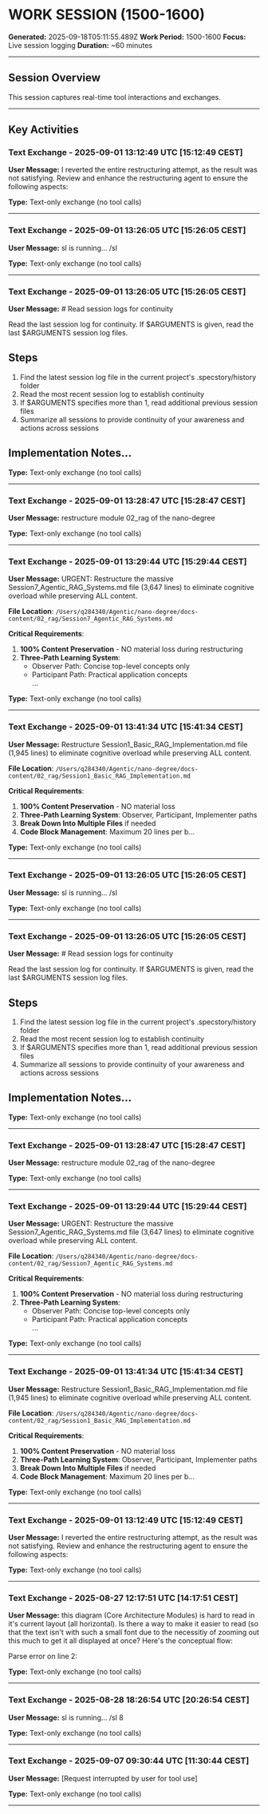 # WORK SESSION (1500-1600)

**Generated:** 2025-09-18T05:11:55.489Z
**Work Period:** 1500-1600
**Focus:** Live session logging
**Duration:** ~60 minutes

---

## Session Overview

This session captures real-time tool interactions and exchanges.

---

## Key Activities

### Text Exchange - 2025-09-01 13:12:49 UTC [15:12:49 CEST]

**User Message:** I reverted the entire restructuring attempt, as the result was not satisfying. Review and enhance the restructuring agent to ensure the following aspects:

**Type:** Text-only exchange (no tool calls)

---

### Text Exchange - 2025-09-01 13:26:05 UTC [15:26:05 CEST]

**User Message:** <command-message>sl is running…</command-message>
<command-name>/sl</command-name>

**Type:** Text-only exchange (no tool calls)

---

### Text Exchange - 2025-09-01 13:26:05 UTC [15:26:05 CEST]

**User Message:** # Read session logs for continuity

Read the last session log for continuity. If $ARGUMENTS is given, read the last $ARGUMENTS session log files.

## Steps
1. Find the latest session log file in the current project's .specstory/history folder
2. Read the most recent session log to establish continuity
3. If $ARGUMENTS specifies more than 1, read additional previous session files
4. Summarize all sessions to provide continuity of your awareness and actions across sessions

## Implementation Notes...

**Type:** Text-only exchange (no tool calls)

---

### Text Exchange - 2025-09-01 13:28:47 UTC [15:28:47 CEST]

**User Message:** restructure module 02_rag of the nano-degree

**Type:** Text-only exchange (no tool calls)

---

### Text Exchange - 2025-09-01 13:29:44 UTC [15:29:44 CEST]

**User Message:** URGENT: Restructure the massive Session7_Agentic_RAG_Systems.md file (3,647 lines) to eliminate cognitive overload while preserving ALL content.

**File Location**: `/Users/q284340/Agentic/nano-degree/docs-content/02_rag/Session7_Agentic_RAG_Systems.md`

**Critical Requirements**:
1. **100% Content Preservation** - NO material loss during restructuring
2. **Three-Path Learning System**:
   - Observer Path: Concise top-level concepts only
   - Participant Path: Practical application concepts  
  ...

**Type:** Text-only exchange (no tool calls)

---

### Text Exchange - 2025-09-01 13:41:34 UTC [15:41:34 CEST]

**User Message:** Restructure Session1_Basic_RAG_Implementation.md file (1,945 lines) to eliminate cognitive overload while preserving ALL content.

**File Location**: `/Users/q284340/Agentic/nano-degree/docs-content/02_rag/Session1_Basic_RAG_Implementation.md`

**Critical Requirements**:
1. **100% Content Preservation** - NO material loss
2. **Three-Path Learning System**: Observer, Participant, Implementer paths
3. **Break Down Into Multiple Files** if needed
4. **Code Block Management**: Maximum 20 lines per b...

**Type:** Text-only exchange (no tool calls)

---

### Text Exchange - 2025-09-01 13:26:05 UTC [15:26:05 CEST]

**User Message:** <command-message>sl is running…</command-message>
<command-name>/sl</command-name>

**Type:** Text-only exchange (no tool calls)

---

### Text Exchange - 2025-09-01 13:26:05 UTC [15:26:05 CEST]

**User Message:** # Read session logs for continuity

Read the last session log for continuity. If $ARGUMENTS is given, read the last $ARGUMENTS session log files.

## Steps
1. Find the latest session log file in the current project's .specstory/history folder
2. Read the most recent session log to establish continuity
3. If $ARGUMENTS specifies more than 1, read additional previous session files
4. Summarize all sessions to provide continuity of your awareness and actions across sessions

## Implementation Notes...

**Type:** Text-only exchange (no tool calls)

---

### Text Exchange - 2025-09-01 13:28:47 UTC [15:28:47 CEST]

**User Message:** restructure module 02_rag of the nano-degree

**Type:** Text-only exchange (no tool calls)

---

### Text Exchange - 2025-09-01 13:29:44 UTC [15:29:44 CEST]

**User Message:** URGENT: Restructure the massive Session7_Agentic_RAG_Systems.md file (3,647 lines) to eliminate cognitive overload while preserving ALL content.

**File Location**: `/Users/q284340/Agentic/nano-degree/docs-content/02_rag/Session7_Agentic_RAG_Systems.md`

**Critical Requirements**:
1. **100% Content Preservation** - NO material loss during restructuring
2. **Three-Path Learning System**:
   - Observer Path: Concise top-level concepts only
   - Participant Path: Practical application concepts  
  ...

**Type:** Text-only exchange (no tool calls)

---

### Text Exchange - 2025-09-01 13:41:34 UTC [15:41:34 CEST]

**User Message:** Restructure Session1_Basic_RAG_Implementation.md file (1,945 lines) to eliminate cognitive overload while preserving ALL content.

**File Location**: `/Users/q284340/Agentic/nano-degree/docs-content/02_rag/Session1_Basic_RAG_Implementation.md`

**Critical Requirements**:
1. **100% Content Preservation** - NO material loss
2. **Three-Path Learning System**: Observer, Participant, Implementer paths
3. **Break Down Into Multiple Files** if needed
4. **Code Block Management**: Maximum 20 lines per b...

**Type:** Text-only exchange (no tool calls)

---

### Text Exchange - 2025-09-01 13:12:49 UTC [15:12:49 CEST]

**User Message:** I reverted the entire restructuring attempt, as the result was not satisfying. Review and enhance the restructuring agent to ensure the following aspects:

**Type:** Text-only exchange (no tool calls)

---

### Text Exchange - 2025-08-27 12:17:51 UTC [14:17:51 CEST]

**User Message:** this diagram (Core Architecture Modules) is hard to read in it's current layout (all horizontal). Is there a way to make it easier to read (so that the text isn't with such a small font due to the necessitiy of zooming out this much to get it all displayed at once? Here's the conceptual flow:

Parse error on line 2:


**Type:** Text-only exchange (no tool calls)

---

### Text Exchange - 2025-08-28 18:26:54 UTC [20:26:54 CEST]

**User Message:** <command-message>sl is running…</command-message>
<command-name>/sl</command-name>
<command-args>8</command-args>

**Type:** Text-only exchange (no tool calls)

---

### Text Exchange - 2025-09-07 09:30:44 UTC [11:30:44 CEST]

**User Message:** [Request interrupted by user for tool use]

**Type:** Text-only exchange (no tool calls)

---

